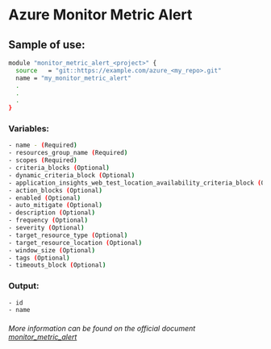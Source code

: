 # Azure Monitor Metric Alert

## Sample of use:

```bash
module "monitor_metric_alert_<project>" {
  source   = "git::https://example.com/azure_<my_repo>.git"
  name = "my_monitor_metric_alert"
  .
  .
  .
}
```

### Variables:

```bash
- name - (Required)
- resources_group_name (Required)
- scopes (Required)
- criteria_blocks (Optional)
- dynamic_criteria_block (Optional)
- application_insights_web_test_location_availability_criteria_block (Optional)
- action_blocks (Optional)
- enabled (Optional)
- auto_mitigate (Optional)
- description (Optional)
- frequency (Optional)
- severity (Optional)
- target_resource_type (Optional)
- target_resource_location (Optional)
- window_size (Optional)
- tags (Optional)
- timeouts_block (Optional)
```

### Output:

```bash
- id
- name
```

###### More information can be found on the official document [monitor_metric_alert](https://registry.terraform.io/providers/hashicorp/azurerm/latest/docs/resources/monitor_metric_alert)